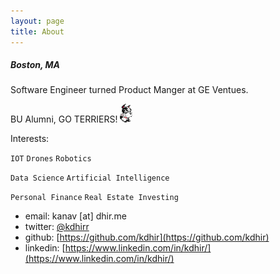 ```yaml
---
layout: page
title: About
---
```

##### Boston, MA


Software Engineer turned Product Manger at GE Ventues. 

BU Alumni, GO TERRIERS! ![alt text](assets/rhett.gif "Rhett")



Interests:

`IOT` `Drones` `Robotics`

`Data Science` `Artificial Intelligence` 

`Personal Finance` `Real Estate Investing`


* email: kanav [at] dhir.me
* twitter: [@kdhirr](https://twitter.com/kdhirr)
* github: [https://github.com/kdhir](https://github.com/kdhir)
* linkedin: [https://www.linkedin.com/in/kdhir/](https://www.linkedin.com/in/kdhir/)

